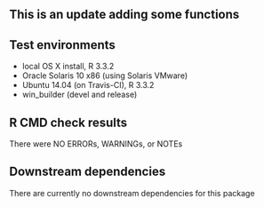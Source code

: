 This is an update adding some functions
---------------------------------------

Test environments
-----------------

-   local OS X install, R 3.3.2
-   Oracle Solaris 10 x86 (using Solaris VMware)
-   Ubuntu 14.04 (on Travis-CI), R 3.3.2
-   win\_builder (devel and release)

R CMD check results
-------------------

There were NO ERRORs, WARNINGs, or NOTEs

Downstream dependencies
-----------------------

There are currently no downstream dependencies for this package
